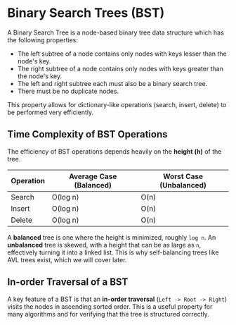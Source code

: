 # Binary Search Trees (BST)

A Binary Search Tree is a node-based binary tree data structure which has the following properties:

*   The left subtree of a node contains only nodes with keys lesser than the node's key.
*   The right subtree of a node contains only nodes with keys greater than the node's key.
*   The left and right subtree each must also be a binary search tree.
*   There must be no duplicate nodes.

This property allows for dictionary-like operations (search, insert, delete) to be performed very efficiently.

## Time Complexity of BST Operations

The efficiency of BST operations depends heavily on the **height (h)** of the tree.

| Operation | Average Case (Balanced) | Worst Case (Unbalanced) |
|-----------|-------------------------|-------------------------|
| Search    | O(log n)                | O(n)                    |
| Insert    | O(log n)                | O(n)                    |
| Delete    | O(log n)                | O(n)                    |

A **balanced** tree is one where the height is minimized, roughly `log n`. An **unbalanced** tree is skewed, with a height that can be as large as `n`, effectively turning it into a linked list. This is why self-balancing trees like AVL trees exist, which we will cover later.

## In-order Traversal of a BST

A key feature of a BST is that an **in-order traversal** (`Left -> Root -> Right`) visits the nodes in ascending sorted order. This is a useful property for many algorithms and for verifying that the tree is structured correctly. 